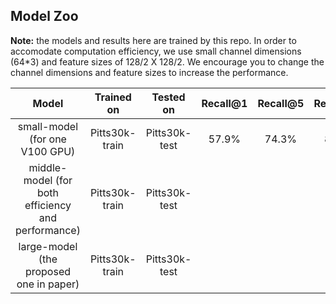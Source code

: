 ## Model Zoo

**Note:** the models and results here are trained by this repo. In order to accomodate computation efficiency, we use small channel dimensions (64*3) and feature sizes of 128/2 X 128/2. We encourage you to change the channel dimensions and feature sizes to increase the performance.

|   Model   |  Trained on  |   Tested on    |  Recall@1    |  Recall@5    |  Recall@10   | Download Link |
| :--------: | :---------: | :-----------: | :----------: | :----------: | :----------: | :----------: |
| small-model (for one V100 GPU) | Pitts30k-train | Pitts30k-test | 57.9% | 74.3% | 80.6% | [Google Drive](https://drive.google.com/drive/folders/1-MxxW9LVvpq4Cf8jvXWiWh-QIW-DLvNZ?usp=sharing) |
| middle-model (for both efficiency and performance) | Pitts30k-train | Pitts30k-test |       |       |       |       |
| large-model (the proposed one in paper) | Pitts30k-train | Pitts30k-test |       |       |       |       |
